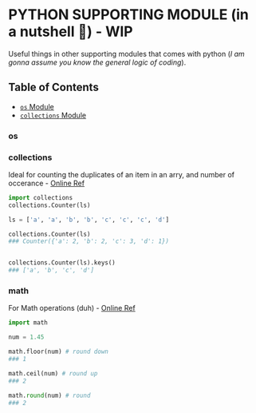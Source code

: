 # PYTHON SUPPORTING MODULE (in a nutshell :chestnut:) - WIP
Useful things in other supporting modules that comes with python (*I am gonna assume you know the general logic of coding*).

## Table of Contents
- [`os` Module](#os)
- [`collections` Module](#collections)


### os

### collections
Ideal for counting the duplicates of an item in an arry, and number of occerance - [Online Ref](https://docs.python.org/2/library/collections.html)

```python
import collections
collections.Counter(ls)
```

```python
ls = ['a', 'a', 'b', 'b', 'c', 'c', 'c', 'd']

collections.Counter(ls)
### Counter({'a': 2, 'b': 2, 'c': 3, 'd': 1})


collections.Counter(ls).keys()
### ['a', 'b', 'c', 'd']

```

### math
For Math operations (duh) - [Online Ref](https://docs.python.org/2/library/math.html)

```python
import math
```

```python
num = 1.45

math.floor(num) # round down
### 1

math.ceil(num) # round up
### 2

math.round(num) # round
### 2
```
